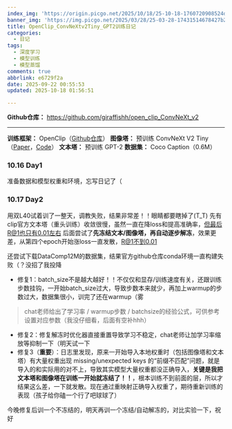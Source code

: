 ```yaml
---
index_img: 'https://origin.picgo.net/2025/10/18/25-10-18-1760720908524d55fa73ad1d982f7.png'
banner_img: 'https://img.picgo.net/2025/03/28/25-03-28-17431514678427b2138c37794ab42.webp'
title: OpenClip_ConvNeXtv2Tiny_GPT2训练日记
categories:
  - 日记
tags:
  - 深度学习
  - 模型训练
  - 模型蒸馏
comments: true
abbrlink: e6729f2a
date: 2025-09-22 00:55:53
updated: 2025-10-18 01:56:51

---
```


**Github仓库：** https://github.com/giraffishh/open_clip_ConvNeXt_v2

***

**训练框架：** OpenClip（[Github仓库](https://github.com/mlfoundations/open_clip)）
**图像塔：** 预训练 ConvNeXt V2 Tiny（[Paper](https://arxiv.org/pdf/2301.00808)，[Code](https://github.com/facebookresearch/ConvNeXt-V2)）
**文本塔：** 预训练 GPT-2
**数据集：** Coco Caption（0.6M）

### 10.16 Day1

准备数据和模型权重和环境，忘写日记了（

### 10.17 Day2

用双L40试着训了一整天，调教失败，结果非常差！！眼睛都要瞎掉了(T_T)
先有clip官方文本塔（重头训练）收敛很慢，虽然一直在降loss和提高准确率，但最后R@1也只有0.01左右
后面尝试了**先冻结文本/图像塔，再自动逐步解冻**，效果更差，从第四个epoch开始涨loss一直发散，R@1不到0.01

还尝试下载DataComp12M的数据集，结果官方github仓库conda环境一直构建失败（？没招了我投降

* 修复1：batch_size不是越大越好！！不仅仅和显存/训练速度有关，还跟训练步数挂钩，一开始batch_size过大，导致步数本来就少，再加上warmup的步数过大，数据集很小，训完了还在warmup（雾
> chat老师给出了学习率 / warmup步数 / batchsize的经验公式，可供参考设置对应参数（我没仔细看，后面有空补hhh）

* 修复2：修复解冻时优化器直接重置导致学习不稳定，chat老师让加学习率缩放等抑制一下（明天试一下
* 修复3（**重要**）：日志里发现，原来一开始导入本地权重时（包括图像塔和文本塔）有大量权重出现 missing/unexpected keys 的“前缀不匹配”问题，就是导入的和实际用的对不上，导致其实模型大量权重都没正确导入，**关键是我把文本塔和图像塔在训练一开始就冻结了！！**，根本训练不到前面的层，所以才结果这么差，一下就发散。现在通过重映射正确导入权重了，期待重新训练的表现（孩子给你磕一个行了吧球球了）

今晚修复后训一个不冻结的，明天再训一个冻结/自动解冻的，对比实验一下，祝好